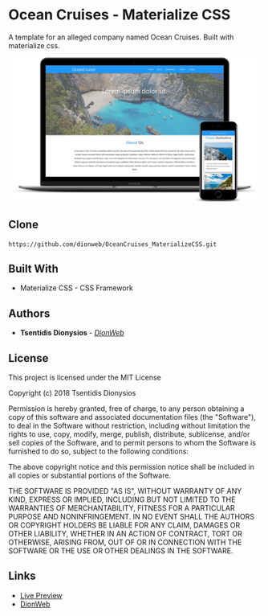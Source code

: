 # Ocean Cruises - Materialize CSS
A template for an alleged company named Ocean Cruises. Built with materialize css.

![alt text](https://raw.githubusercontent.com/dionweb/OceanCruises_MaterializeCSS/master/src/images/mockup.png?token=AmkViRprIFHXS1YiO_4pOWNSoacgtQv6ks5b5YkzwA%3D%3D)

## Clone
```
https://github.com/dionweb/OceanCruises_MaterializeCSS.git
```


## Built With

* Materialize CSS - CSS Framework


## Authors

* **Tsentidis Dionysios** - *[DionWeb](http://www.dionweb.me/)*


## License

This project is licensed under the MIT License

Copyright (c) 2018 Tsentidis Dionysios

Permission is hereby granted, free of charge, to any person obtaining a copy of this software and associated documentation files (the "Software"), to deal in the Software without restriction, including without limitation the rights to use, copy, modify, merge, publish, distribute, sublicense, and/or sell copies of the Software, and to permit persons to whom the Software is furnished to do so, subject to the following conditions:

The above copyright notice and this permission notice shall be included in all copies or substantial portions of the Software.

THE SOFTWARE IS PROVIDED "AS IS", WITHOUT WARRANTY OF ANY KIND, EXPRESS OR IMPLIED, INCLUDING BUT NOT LIMITED TO THE WARRANTIES OF MERCHANTABILITY, FITNESS FOR A PARTICULAR PURPOSE AND NONINFRINGEMENT. IN NO EVENT SHALL THE AUTHORS OR COPYRIGHT HOLDERS BE LIABLE FOR ANY CLAIM, DAMAGES OR OTHER LIABILITY, WHETHER IN AN ACTION OF CONTRACT, TORT OR OTHERWISE, ARISING FROM, OUT OF OR IN CONNECTION WITH THE SOFTWARE OR THE USE OR OTHER DEALINGS IN THE SOFTWARE.

## Links
* [Live Preview](https://dionweb.github.io/OceanCruises_MaterializeCSS/) 
* [DionWeb](http://www.dionweb.me/)
